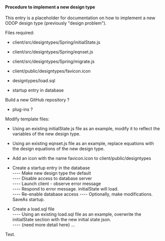 #### Procedure to implement a new design type 

This entry is a placeholder for documentation on how to implement a new ODOP design type (previously "design problem").

Files required:
* client/src/designtypes/Spring/initialState.js
* client/src/designtypes/Spring/eqnset.js
* client/src/designtypes/Spring/migrate.js
* client/public/designtypes/favicon.icon
* designtypes/load.sql   
   
* startup entry in database
   
Build a new GitHub repository ?
* plug-ins ?

Modify template files:
* Using an existing initialState.js file as an example, modify it to reflect the variables of the new design type.
* Using an existing eqnset.js file as an example, replace equations with the design equations of the new design type.
* Add an icon with the name favicon.icon to client/public/designtypes
* Create a startup entry in the database   
 ---- Make new design type the default   
 ---- Disable access to database server   
 ---- Launch client - observe error message   
 ---- Respond to error message.  initialState will load.   
 ---- Re-enable database access
 ---- Optionally, make modifications.  SaveAs startup.   

* Create a load.sql file   
 ---- Using an existing load.sql file as an example, overwrite the initialState section with the new initial state json.   
 ---- {need more detail here} ...   

Test.
  